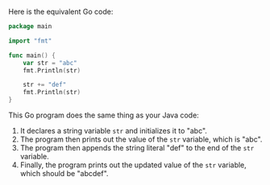 Here is the equivalent Go code:

```go
package main

import "fmt"

func main() {
    var str = "abc"
    fmt.Println(str)

    str += "def"
    fmt.Println(str)
}
```

This Go program does the same thing as your Java code:

1. It declares a string variable `str` and initializes it to "abc".
2. The program then prints out the value of the `str` variable, which is "abc".
3. The program then appends the string literal "def" to the end of the `str` variable.
4. Finally, the program prints out the updated value of the `str` variable, which should be "abcdef".
